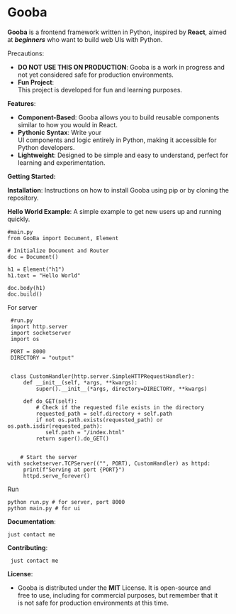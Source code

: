 

# Gooba  
   
**Gooba** is a frontend framework written in Python, inspired by **React**, aimed at ***beginners*** who want to build web UIs with Python.    
    
Precautions:    
 - **DO NOT USE THIS ON PRODUCTION**: Gooba is a work in progress and not yet considered safe for production environments.   
 - **Fun Project**:  
   This project is developed for fun and learning purposes.     
  
**Features**:  
  
 - **Component-Based**: Gooba allows you to build reusable components similar to how you would in React.    
 -  **Pythonic Syntax**: Write your  
   UI components and logic entirely in Python, making it accessible for  
   Python developers.     
 - **Lightweight**: Designed to be simple and easy    to understand, perfect for learning and experimentation.  
  
**Getting Started:**  
  
 **Installation**: Instructions on how to install Gooba using pip or by cloning the repository.   
  
  
**Hello World Example**: A simple example to get new users up and running quickly.    
  
  

    #main.py
    from GooBa import Document, Element  
      
    # Initialize Document and Router  
    doc = Document()  
      
    h1 = Element("h1")  
    h1.text = "Hello World"  
      
    doc.body(h1)  
    doc.build()

    


  
For server
 

     #run.py
     import http.server
     import socketserver
     import os
        
     PORT = 8000
     DIRECTORY = "output"
        
        
     class CustomHandler(http.server.SimpleHTTPRequestHandler):
         def __init__(self, *args, **kwargs):
             super().__init__(*args, directory=DIRECTORY, **kwargs)
        
         def do_GET(self):
             # Check if the requested file exists in the directory
             requested_path = self.directory + self.path
             if not os.path.exists(requested_path) or os.path.isdir(requested_path):
                self.path = "/index.html"
             return super().do_GET()
        
        
        # Start the server
    with socketserver.TCPServer(("", PORT), CustomHandler) as httpd:
         print(f"Serving at port {PORT}")
         httpd.serve_forever()


Run
  

    python run.py # for server, port 8000
    python main.py # for ui
**Documentation**:    
  

    just contact me

   
**Contributing**:    
    
   
  
     just contact me
  
    
**License**:    
    
 - Gooba is distributed under the **MIT** License. It is open-source and  
   free to use, including for commercial purposes, but remember that it  
   is not safe for production environments at this time.

